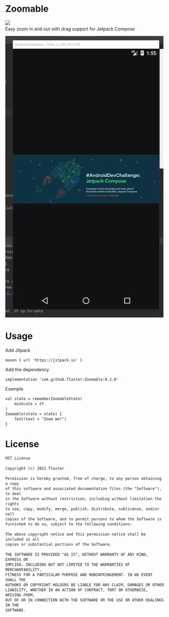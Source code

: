 # Zoomable  
[![](https://jitpack.io/v/Tlaster/Zoomable.svg)](https://jitpack.io/#Tlaster/Zoomable)  
Easy zoom in and out with drag support for Jetpack Compose 

![](image/image.webp)

# Usage
Add Jitpack
```
maven { url 'https://jitpack.io' }
```
Add the dependency
```
implementation 'com.github.Tlaster:Zoomable:0.2.0'
```
Example
```
val state = rememberZoomableState(
    minScale = 2f
)
Zoomable(state = state) {
    Text(text = "Zoom me!")
}
```

# License
```
MIT License

Copyright (c) 2021 Tlaster

Permission is hereby granted, free of charge, to any person obtaining a copy
of this software and associated documentation files (the "Software"), to deal
in the Software without restriction, including without limitation the rights
to use, copy, modify, merge, publish, distribute, sublicense, and/or sell
copies of the Software, and to permit persons to whom the Software is
furnished to do so, subject to the following conditions:

The above copyright notice and this permission notice shall be included in all
copies or substantial portions of the Software.

THE SOFTWARE IS PROVIDED "AS IS", WITHOUT WARRANTY OF ANY KIND, EXPRESS OR
IMPLIED, INCLUDING BUT NOT LIMITED TO THE WARRANTIES OF MERCHANTABILITY,
FITNESS FOR A PARTICULAR PURPOSE AND NONINFRINGEMENT. IN NO EVENT SHALL THE
AUTHORS OR COPYRIGHT HOLDERS BE LIABLE FOR ANY CLAIM, DAMAGES OR OTHER
LIABILITY, WHETHER IN AN ACTION OF CONTRACT, TORT OR OTHERWISE, ARISING FROM,
OUT OF OR IN CONNECTION WITH THE SOFTWARE OR THE USE OR OTHER DEALINGS IN THE
SOFTWARE.
```
